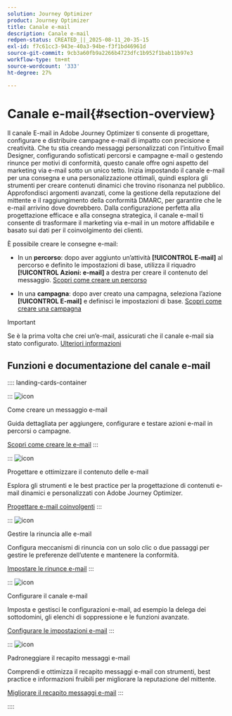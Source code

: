 ```yaml
---
solution: Journey Optimizer
product: Journey Optimizer
title: Canale e-mail
description: Canale e-mail
redpen-status: CREATED_||_2025-08-11_20-35-15
exl-id: f7c61cc3-943e-40a3-94be-f3f1bd46961d
source-git-commit: 9cb3a60fb9a2266b4723dfc1b952f1bab11b97e3
workflow-type: tm+mt
source-wordcount: '333'
ht-degree: 27%

---
```


# Canale e-mail{#section-overview}

Il canale E-mail in Adobe Journey Optimizer ti consente di progettare, configurare e distribuire campagne e-mail di impatto con precisione e creatività. Che tu stia creando messaggi personalizzati con l’intuitivo Email Designer, configurando sofisticati percorsi e campagne e-mail o gestendo rinunce per motivi di conformità, questo canale offre ogni aspetto del marketing via e-mail sotto un unico tetto. Inizia impostando il canale e-mail per una consegna e una personalizzazione ottimali, quindi esplora gli strumenti per creare contenuti dinamici che trovino risonanza nel pubblico. Approfondisci argomenti avanzati, come la gestione della reputazione del mittente e il raggiungimento della conformità DMARC, per garantire che le e-mail arrivino dove dovrebbero. Dalla configurazione perfetta alla progettazione efficace e alla consegna strategica, il canale e-mail ti consente di trasformare il marketing via e-mail in un motore affidabile e basato sui dati per il coinvolgimento dei clienti.

È possibile creare le consegne e-mail:

* In un **percorso**: dopo aver aggiunto un’attività **[!UICONTROL E-mail]** al percorso e definito le impostazioni di base, utilizza il riquadro **[!UICONTROL Azioni: e-mail]** a destra per creare il contenuto del messaggio. [Scopri come creare un percorso](../using/building-journeys/journey-gs.md)

* In una **campagna**: dopo aver creato una campagna, seleziona l’azione **[!UICONTROL E-mail]** e definisci le impostazioni di base. [Scopri come creare una campagna](../using/campaigns/create-campaign.md#configure)


>[!IMPORTANT]
>
>Se è la prima volta che crei un’e-mail, assicurati che il canale e-mail sia stato configurato. [Ulteriori informazioni](../using/email/email-settings.md)

## Funzioni e documentazione del canale e-mail

:::: landing-cards-container

:::
![icon](https://cdn.experienceleague.adobe.com/icons/list-check.svg?lang=it)

Come creare un messaggio e-mail

Guida dettagliata per aggiungere, configurare e testare azioni e-mail in percorsi o campagne.

[Scopri come creare le e-mail](../using/email/create-email.md)
:::

:::
![icon](https://cdn.experienceleague.adobe.com/icons/puzzle-piece.svg?lang=it)

Progettare e ottimizzare il contenuto delle e-mail

Esplora gli strumenti e le best practice per la progettazione di contenuti e-mail dinamici e personalizzati con Adobe Journey Optimizer.

[Progettare e-mail coinvolgenti](design-email-landing-page.md)
:::

:::
![icon](https://cdn.experienceleague.adobe.com/icons/shield-halved.svg?lang=it)

Gestire la rinuncia alle e-mail

Configura meccanismi di rinuncia con un solo clic o due passaggi per gestire le preferenze dell’utente e mantenere la conformità.

[Impostare le rinunce e-mail](../using/email/email-opt-out.md)
:::

:::
![icon](https://cdn.experienceleague.adobe.com/icons/gear.svg?lang=it)

Configurare il canale e-mail

Imposta e gestisci le configurazioni e-mail, ad esempio la delega dei sottodomini, gli elenchi di soppressione e le funzioni avanzate.

[Configurare le impostazioni e-mail](configure-email-landing-page.md)
:::

:::
![icon](https://cdn.experienceleague.adobe.com/icons/chart-line.svg?lang=it)

Padroneggiare il recapito messaggi e-mail

Comprendi e ottimizza il recapito messaggi e-mail con strumenti, best practice e informazioni fruibili per migliorare la reputazione del mittente.

[Migliorare il recapito messaggi e-mail](deliverability-landing-page.md)
:::

::::

